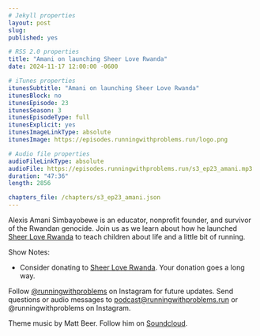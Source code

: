 ```yaml
---
# Jekyll properties
layout: post
slug:
published: yes

# RSS 2.0 properties
title: "Amani on launching Sheer Love Rwanda"
date: 2024-11-17 12:00:00 -0600

# iTunes properties
itunesSubtitle: "Amani on launching Sheer Love Rwanda"
itunesBlock: no
itunesEpisode: 23
itunesSeason: 3
itunesEpisodeType: full
itunesExplicit: yes
itunesImageLinkType: absolute
itunesImage: https://episodes.runningwithproblems.run/logo.png

# Audio file properties
audioFileLinkType: absolute
audioFile: https://episodes.runningwithproblems.run/s3_ep23_amani.mp3
duration: "47:36"
length: 2856

chapters_file: /chapters/s3_ep23_amani.json
---
```


Alexis Amani Simbayobewe is an educator, nonprofit founder, and survivor of the Rwandan genocide. Join us as we learn about how he launched [Sheer Love Rwanda](https://www.sheer-love-rwanda.org/) to teach children about life and a little bit of running.

Show Notes:
- Consider donating to [Sheer Love Rwanda](https://www.sheer-love-rwanda.org/). Your donation goes a long way.

Follow [@runningwithproblems](https://www.instagram.com/runningwithproblems/) on Instagram for future updates. Send questions or audio messages to podcast@runningwithproblems.run or @runningwithproblems on Instagram.

Theme music by Matt Beer. Follow him on [Soundcloud](https://soundcloud.com/mattbeermusic).
